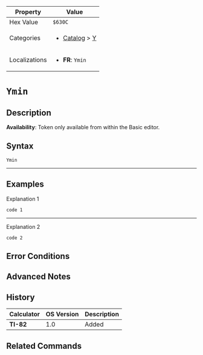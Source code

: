 | Property      | Value |
|---------------|-------|
| Hex Value     | `$630C`|
| Categories    | <ul><li>[Catalog](<../categories/Catalog.md>) > [Y](<../categories/Catalog.md#Y>)</li></ul> |
| Localizations | <ul><li><b>FR</b>: `Ymin`</li></ul> |

# `Ymin`

## Description



<b>Availability</b>: Token only available from within the Basic editor.

## Syntax
`Ymin`

<hr>

## Examples

Explanation 1
```ti-basic
code 1
```
---
Explanation 2
```ti-basic
code 2
```

## Error Conditions


## Advanced Notes


## History
| Calculator | OS Version | Description |
|------------|------------|-------------|
| <b>TI-82</b> | 1.0 | Added

## Related Commands

    